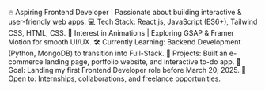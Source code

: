 🔥 Aspiring Frontend Developer | Passionate about building interactive & user-friendly web apps.
💻 Tech Stack: React.js, JavaScript (ES6+), Tailwind CSS, HTML, CSS.
🎨 Interest in Animations | Exploring GSAP & Framer Motion for smooth UI/UX.
🛠️ Currently Learning: Backend Development (Python, MongoDB) to transition into Full-Stack.
🚀 Projects: Built an e-commerce landing page, portfolio website, and interactive to-do app.
🎯 Goal: Landing my first Frontend Developer role before March 20, 2025.
🌱 Open to: Internships, collaborations, and freelance opportunities.
